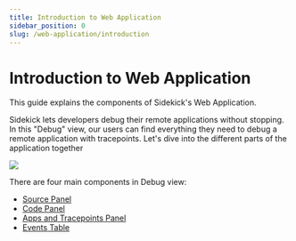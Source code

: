 ```yaml
---
title: Introduction to Web Application
sidebar_position: 0
slug: /web-application/introduction
---
```


# Introduction to Web Application

This guide explains the components of Sidekick's Web Application.

Sidekick lets developers debug their remote applications without stopping. In this "Debug" view, our users can find everything they need to debug a remote application with tracepoints. Let's dive into the different parts of the application together

![](../../../.gitbook/assets/components(1).png)

There are four main components in Debug view:

* [Source Panel](source-panel.md)
* [Code Panel](code-panel.md)
* [Apps and Tracepoints Panel](apps-and-tracepoints-panel.md)
* [Events Table](events-panel.md)
